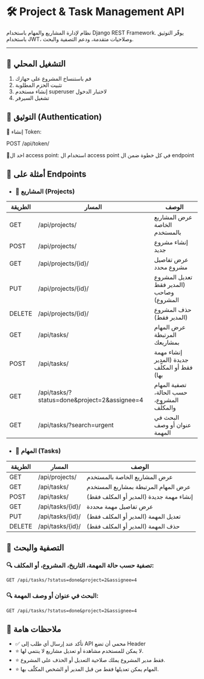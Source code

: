 # 🛠️ Project & Task Management API

نظام لإدارة المشاريع والمهام باستخدام Django REST Framework. يوفّر التوثيق باستخدام JWT، وصلاحيات متقدمة، ودعم التصفية والبحث.

---

## 🚀 التشغيل المحلي

1. قم باستنساخ المشروع على حهازك
2. تثبيت الحزم المطلوبة
3. إنشاء مستخدم superuser لاختبار الدخول
4. تشغيل السيرفر
## 🔐 التوثيق (Authentication)
🔸 إنشاء Token:

 POST /api/token/

🔸اخد ال access point:
استخدام ال access point في كل خطوة ضمن ال endpoint 


## 🧪 أمثلة على Endpoints
 - ### 📁 المشاريع (Projects)

| الطريقة | المسار                                               | الوصف                                         |
|---------|------------------------------------------------------|-----------------------------------------------|
| GET     | /api/projects/                                       | عرض المشاريع الخاصة بالمستخدم                 |
| POST    | /api/projects/                                       | إنشاء مشروع جديد                 |
|GET	     |/api/projects/{id}/	                                  |عرض تفاصيل مشروع محدد                            |
|PUT      |	/api/projects/{id}/                                  |	تعديل المشروع (المدير فقط وصاحب المشروع)|
|DELETE   |	/api/projects/{id}/                                  |	حذف المشروع (المدير فقط)|
| GET     | /api/tasks/                                          | عرض المهام المرتبطة بمشاريعك                  |
| POST    | /api/tasks/                                          | إنشاء مهمة جديدة (المدير فقط أو المكلّف بها) |
| GET     | /api/tasks/?status=done&project=2&assignee=4         | تصفية المهام حسب الحالة، المشروع، والمكلّف   |
| GET     | /api/tasks/?search=urgent                            | البحث في عنوان أو وصف المهمة                  |

- ### 📌 المهام (Tasks)
  

| الطريقة | المسار                                               | الوصف                                         |
|---------|------------------------------------------------------|-----------------------------------------------|
| GET     | /api/projects/                                       | عرض المشاريع الخاصة بالمستخدم                 |
|GET      | 	/api/tasks/	                                        |عرض المهام المرتبطة بمشاريع المستخدم|
|POST     |	/api/tasks/	                                         |إنشاء مهمة جديدة (المدير أو المكلف فقط)   |
|GET	     |/api/tasks/{id}/	                                           |عرض تفاصيل مهمة محددة   |
|PUT	     |/api/tasks/{id}/	                                           |تعديل المهمة (المدير أو المكلف فقط)   |
|DELETE	  |/api/tasks/{id}/                                         |	حذف المهمة (المدير أو المكلف فقط)    |

## 🎯 التصفية والبحث
### 🔍 تصفية حسب حالة المهمة، التاريخ، المشروع، أو المكلف:

```http
GET /api/tasks/?status=done&project=2&assignee=4
```
### 🔍 البحث في عنوان أو وصف المهمة:
```http
GET /api/tasks/?status=done&project=2&assignee=4
```
## 📌 ملاحظات هامة
-  ✅ تأكد عند إرسال أي طلب إلى API محمي أن تضع Header
- ⭐ لا يمكن للمستخدم مشاهدة أو تعديل مشاريع لا ينتمي لها.
- ⭐ فقط مدير المشروع يملك صلاحية التعديل أو الحذف على المشروع.
- ⭐ المهام يمكن تعديلها فقط من قبل المدير أو الشخص المكلّف بها.
